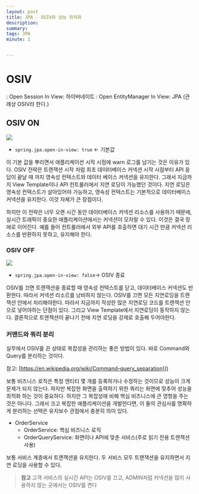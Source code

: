 ```yaml
---
layout: post
title: JPA - OSIV와 성능 최적화
description: 
summary: 
tags: JPA
minute: 1


---
```


# OSIV

: Open Session In View: 하이버네이트
: Open EntityManager In View: JPA
  (관례상 OSIV라 한다.)

## OSIV ON

![](https://i.imgur.com/tvZHJn1.png)

- `spring.jpa.open-in-view: true` <- 기본값

이 기본 값을 뿌리면서 애플리케이션 시작 시점에 warn 로그를 남기는 것은 이유가 있다.
OSIV 전략은 트랜잭션 시작 처럼 최초 데이터베이스 커넥션 시작 시점부터 API 응답이 끝날 때 까지 영속성 컨텍스트와 데이터 베이스 커넥션을 유지한다. 그래서 지금까지 View Template이나 API 컨트롤러에서 지연 로딩이 가능했던 것이다.
지연 로딩은 영속성 컨텍스트가 살아있어야 가능하고, 영속성 컨텍스트는 기본적으로 데이터베이스 커넥션을 유지한다. 이것 자체가 큰 장점이다.

하지만 이 전략은 너무 오랜 시간 동안 데이터베이스 커넥션 리소스를 사용하기 때문에, 실시간 트래픽이 중요한 애플리케이션에서는 커넥션이 모자랄 수 있다. 이것은 결국 장애로 이어진다.
예를 들어 컨트롤러에서 외부 API를 호출하면 대기 시간 만큼 커넥션 리소스를 반환하지 못하고, 유지해야 한다.



### OSIV OFF

![](https://i.imgur.com/cHcIqtH.png)

- `spring.jpa.open-in-view: false`-> OSIV 종료

OSIV를 끄면 트랜잭션을 종료할 때 영속성 컨텍스트를 닫고, 데이터베이스 커넥션도 반환한다. 따라서 커넥션 리소르를 낭비하지 않는다.
OSIV를 끄면 모든 지연로딩을 트랜잭션 안에서 처리해야한다. 따라서 지금까지 작성한 많은 지연로딩 코드를 트랜잭션 안으로 넣어야하는 단점이 있다. 그리고 View Template에서 지연로딩이 동작하지 않는다.
결론적으로 트랜잭션이 끝나기 전에 지연 로딩을 강제로 호출해 두어야한다.



### 커맨드와 쿼리 분리

실무에서 OSIV를 끈 상태로 복잡성을 관리하는 좋은 방법이 있다. 바로 Command와 Query를 분리하는 것이다.

참고: [https://en.wikipedia.org/wiki/Command–query_separation]()

보통 비즈니스 로직은 특정 엔티티 몇 개를 등록하거나 수정하는 것이므로 성능이 크게 문제가 되지 않는다.
하지만 복잡한 화면을 출력하기 위한 쿼리는 화면에 맞추어 성능을 최적화 하는 것이 중요하다. 하지만 그 복잡성에 비해 핵심 비즈니스에 큰 영항을 주는 것은 아니다.
그래서 크고 복잡한 애플리케이션을 개발한다면, 이 둘의 관심사를 명확하게 분리하는 선택은 유지보수 관점에서 충분히 의미 있다.

- OrderService
  - OrderService: 핵심 비즈니스 로직
  - OrderQueryService: 화면이나 API에 맞춘 서비스(주로 읽기 전용 트랜잭션 사용)

보통 서비스 계층에서 트랜잭션을 유지한다. 두 서비스 모두 트랜잭션을 유지하면서 지연 로딩을 사용할 수 있다.

> **참고**
> 고객 서비스의 실시간 API는 OSIV를 끄고, ADMIN처럼 커넥션을 많이 사용하지 않는 곳에서는 OSIV를 켠다






